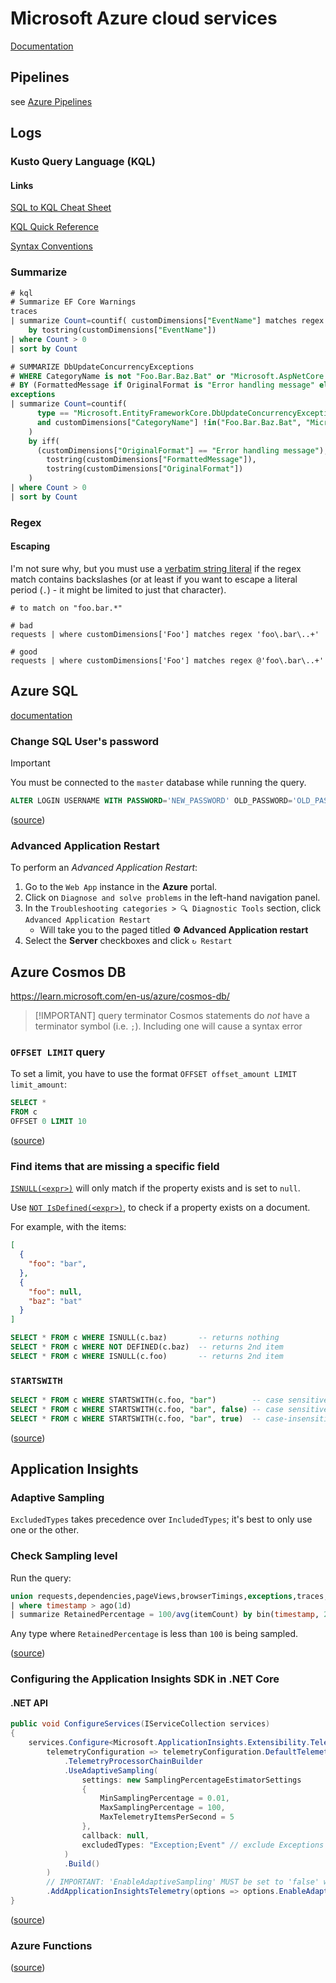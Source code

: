 # Microsoft Azure cloud services

[Documentation](https://learn.microsoft.com/en-us/azure/?product=popular)

## Pipelines

see [Azure Pipelines](</Azure/Azure Pipelines.md>)

## Logs

### Kusto Query Language (KQL)

#### Links

[SQL to KQL Cheat Sheet](https://learn.microsoft.com/en-us/azure/data-explorer/kusto/query/sqlcheatsheet?source=recommendations)

[KQL Quick Reference](https://learn.microsoft.com/en-us/azure/data-explorer/kusto/query/kql-quick-reference?source=recommendations)

[Syntax Conventions](https://learn.microsoft.com/en-us/azure/data-explorer/kusto/query/syntax-conventions?source=recommendations)

### Summarize

```sql
# kql
# Summarize EF Core Warnings
traces
| summarize Count=countif( customDimensions["EventName"] matches regex @"Microsoft\.EntityFrameworkCore\..+Warning" )
    by tostring(customDimensions["EventName"])
| where Count > 0
| sort by Count

# SUMMARIZE DbUpdateConcurrencyExceptions
# WHERE CategoryName is not "Foo.Bar.Baz.Bat" or "Microsoft.AspNetCore.Server.IIS.Core.IISHttpServer"
# BY (FormattedMessage if OriginalFormat is "Error handling message" else OriginalFormat)
exceptions
| summarize Count=countif(
      type == "Microsoft.EntityFrameworkCore.DbUpdateConcurrencyException"
      and customDimensions["CategoryName"] !in("Foo.Bar.Baz.Bat", "Microsoft.AspNetCore.Server.IIS.Core.IISHttpServer")
    ) 
    by iff(
      (customDimensions["OriginalFormat"] == "Error handling message"),
        tostring(customDimensions["FormattedMessage"]),
        tostring(customDimensions["OriginalFormat"])
    )
| where Count > 0
| sort by Count
```

### Regex

#### Escaping

I'm not sure why, but you must use a [verbatim string literal](https://learn.microsoft.com/en-us/azure/data-explorer/kusto/query/scalar-data-types/string#verbatim-string-literal)
if the regex match contains backslashes (or at least if you want to escape a literal period (`.`) - it might be limited to just that character).

```kql
# to match on "foo.bar.*"

# bad
requests | where customDimensions['Foo'] matches regex 'foo\.bar\..+'

# good
requests | where customDimensions['Foo'] matches regex @'foo\.bar\..+'
```

## **Azure SQL**

[documentation](https://learn.microsoft.com/en-us/azure/azure-sql/?view=azuresql)

### Change SQL User's password

> [!IMPORTANT]
> You must be connected to the `master` database while running the query.

```sql
ALTER LOGIN USERNAME WITH PASSWORD='NEW_PASSWORD' OLD_PASSWORD='OLD_PASSWORD';
```

([source](https://stackoverflow.com/a/40236718/24445522))

### Advanced Application Restart

To perform an _Advanced Application Restart_:

1. Go to the `Web App` instance in the **Azure** portal.
1. Click on `Diagnose and solve problems` in the left-hand navigation panel.
2. In the `Troubleshooting categories > 🔍 Diagnostic Tools` section, click `Advanced Application Restart`
    - Will take you to the paged titled **⚙️ Advanced Application restart**
3. Select the **Server** checkboxes and click `↻ Restart`

## Azure Cosmos DB

<https://learn.microsoft.com/en-us/azure/cosmos-db/>

> [!IMPORTANT] query terminator Cosmos statements do _not_ have a terminator symbol (i.e. `;`). Including one will cause a syntax error

### `OFFSET LIMIT` query

To set a limit, you have to use the format `OFFSET offset_amount LIMIT limit_amount`:

```sql
SELECT *
FROM c
OFFSET 0 LIMIT 10
```

([source](https://learn.microsoft.com/en-us/azure/cosmos-db/nosql/query/offset-limit))

### Find items that are missing a specific field

[`ISNULL(<expr>)`](https://learn.microsoft.com/en-us/azure/cosmos-db/nosql/query/is-null) will only match if the property exists and is set to `null`.

Use [`NOT IsDefined(<expr>)`](https://learn.microsoft.com/en-us/azure/cosmos-db/nosql/query/is-defined), to check if a property exists on a document.

For example, with the items:

```json
[
  {
    "foo": "bar",
  },
  {
    "foo": null,
    "baz": "bat"
  }
]
```

```sql
SELECT * FROM c WHERE ISNULL(c.baz)       -- returns nothing
SELECT * FROM c WHERE NOT DEFINED(c.baz)  -- returns 2nd item
SELECT * FROM c WHERE ISNULL(c.foo)       -- returns 2nd item
```

### `STARTSWITH`

```sql
SELECT * FROM c WHERE STARTSWITH(c.foo, "bar")        -- case sensitive
SELECT * FROM c WHERE STARTSWITH(c.foo, "bar", false) -- case sensitive
SELECT * FROM c WHERE STARTSWITH(c.foo, "bar", true)  -- case-insensitive
```

([source](https://learn.microsoft.com/en-us/azure/cosmos-db/nosql/query/startswith))

## Application Insights

### Adaptive Sampling

`ExcludedTypes` takes precedence over `IncludedTypes`; it's best to only use one or the other.

### Check Sampling level

Run the query:

```sql
union requests,dependencies,pageViews,browserTimings,exceptions,traces,customEvents
| where timestamp > ago(1d)
| summarize RetainedPercentage = 100/avg(itemCount) by bin(timestamp, 24h), itemType
```

Any type where `RetainedPercentage` is less than `100` is being sampled.

([source](https://learn.microsoft.com/en-us/azure/azure-monitor/app/sampling-classic-api#knowing-whether-sampling-is-in-operation))

### Configuring the **Application Insights SDK** in .NET Core

#### .NET API

```cs
public void ConfigureServices(IServiceCollection services)
{
    services.Configure<Microsoft.ApplicationInsights.Extensibility.TelemetryConfiguration>(
        telemetryConfiguration => telemetryConfiguration.DefaultTelemetrySink
            .TelemetryProcessorChainBuilder
            .UseAdaptiveSampling(
                settings: new SamplingPercentageEstimatorSettings
                {
                    MinSamplingPercentage = 0.01,
                    MaxSamplingPercentage = 100,
                    MaxTelemetryItemsPerSecond = 5
                },
                callback: null,
                excludedTypes: "Exception;Event" // exclude Exceptions and Events from adaptive sampling
            )
            .Build()
        )
        // IMPORTANT: 'EnableAdaptiveSampling' MUST be set to 'false' when using 'UseAdaptiveSampling'.
        .AddApplicationInsightsTelemetry(options => options.EnableAdaptiveSampling = false);
}
```

([source](https://learn.microsoft.com/en-us/azure/azure-monitor/app/sampling-classic-api#configure-sampling-settings))

### Azure Functions

([source](https://learn.microsoft.com/en-us/azure/azure-functions/configure-monitoring?tabs=v2#configure-sampling))
